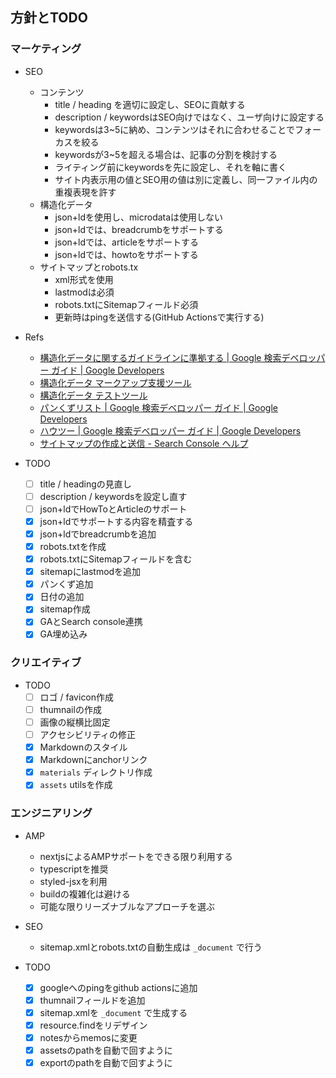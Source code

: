 ## 方針とTODO

### マーケティング

- SEO
  - コンテンツ
    - title / heading を適切に設定し、SEOに貢献する
    - description / keywordsはSEO向けではなく、ユーザ向けに設定する
    - keywordsは3~5に納め、コンテンツはそれに合わせることでフォーカスを絞る
    - keywordsが3~5を超える場合は、記事の分割を検討する
    - ライティング前にkeywordsを先に設定し、それを軸に書く
    - サイト内表示用の値とSEO用の値は別に定義し、同一ファイル内の重複表現を許す
  - 構造化データ
    - json+ldを使用し、microdataは使用しない
    - json+ldでは、breadcrumbをサポートする
    - json+ldでは、articleをサポートする
    - json+ldでは、howtoをサポートする
  - サイトマップとrobots.tx
    - xml形式を使用
    - lastmodは必須
    - robots.txtにSitemapフィールド必須
    - 更新時はpingを送信する(GitHub Actionsで実行する)

- Refs
  - [構造化データに関するガイドラインに準拠する  |  Google 検索デベロッパー ガイド  |  Google Developers](https://developers.google.com/search/docs/guides/sd-policies)
  - [構造化データ マークアップ支援ツール](https://www.google.com/webmasters/markup-helper/u/0/)
  - [構造化データ テストツール](https://search.google.com/structured-data/testing-tool/u/0/?hl=ja)
  - [パンくずリスト  |  Google 検索デベロッパー ガイド  |  Google Developers](https://developers.google.com/search/docs/data-types/breadcrumb?hl=ja)
  - [ハウツー  |  Google 検索デベロッパー ガイド  |  Google Developers](https://developers.google.com/search/docs/data-types/how-to?hl=ja)
  - [サイトマップの作成と送信 - Search Console ヘルプ](https://support.google.com/webmasters/answer/183668)

- TODO
  - [ ] title / headingの見直し
  - [ ] description / keywordsを設定し直す
  - [ ] json+ldでHowToとArticleのサポート
  - [x] json+ldでサポートする内容を精査する
  - [x] json+ldでbreadcrumbを追加
  - [x] robots.txtを作成
  - [x] robots.txtにSitemapフィールドを含む
  - [x] sitemapにlastmodを追加
  - [x] パンくず追加
  - [x] 日付の追加
  - [x] sitemap作成
  - [x] GAとSearch console連携
  - [x] GA埋め込み

### クリエイティブ

- TODO
  - [ ] ロゴ / favicon作成
  - [ ] thumnailの作成
  - [ ] 画像の縦横比固定
  - [ ] アクセシビリティの修正
  - [x] Markdownのスタイル
  - [x] Markdownにanchorリンク
  - [x] `materials` ディレクトリ作成
  - [x] `assets` utilsを作成

### エンジニアリング

- AMP
  - nextjsによるAMPサポートをできる限り利用する
  - typescriptを推奨
  - styled-jsxを利用
  - buildの複雑化は避ける
  - 可能な限りリーズナブルなアプローチを選ぶ
- SEO
  - sitemap.xmlとrobots.txtの自動生成は `_document` で行う

- TODO
  - [x] googleへのpingをgithub actionsに追加
  - [x] thumnailフィールドを追加
  - [x] sitemap.xmlを `_document` で生成する
  - [x] resource.findをリデザイン
  - [x] notesからmemosに変更
  - [x] assetsのpathを自動で回すように
  - [x] exportのpathを自動で回すように
